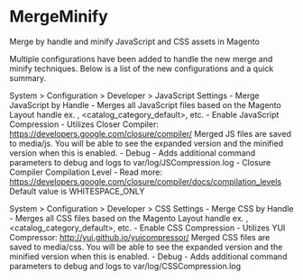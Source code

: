 MergeMinify
===========

Merge by handle and minify JavaScript and CSS assets in Magento

Multiple configurations have been added to handle the new merge and minify techniques. Below is a list of the new configurations and a quick summary.

System > Configuration > Developer > JavaScript Settings
	- Merge JavaScript by Handle - Merges all JavaScript files based on the Magento Layout handle
		ex. <default>, <catalog_category_default>, etc.
	- Enable JavaScript Compression - Utilizes Closer Compiler: https://developers.google.com/closure/compiler/
		Merged JS files are saved to media/js. You will be able to see the expanded version and the minified version when this is enabled.
	- Debug - Adds additional command parameters to debug and logs to var/log/JSCompression.log
	- Closure Compiler Compilation Level - Read more: https://developers.google.com/closure/compiler/docs/compilation_levels
		Default value is WHITESPACE_ONLY

System > Configuration > Developer > CSS Settings
	- Merge CSS by Handle - Merges all CSS files based on the Magento Layout handle
		ex. <default>, <catalog_category_default>, etc.
	- Enable CSS Compression - Utilizes YUI Compressor: http://yui.github.io/yuicompressor/
		Merged CSS files are saved to media/css. You will be able to see the expanded version and the minified version when this is enabled.
	- Debug - Adds additional command parameters to debug and logs to var/log/CSSCompression.log